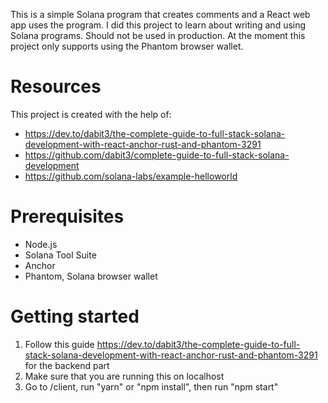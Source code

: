 This is a simple Solana program that creates comments and a React web app uses the program. I did this project to learn about writing and using Solana programs. Should not be used in production. At the moment this project only supports using the Phantom browser wallet. 

# Resources
This project is created with the help of:
- https://dev.to/dabit3/the-complete-guide-to-full-stack-solana-development-with-react-anchor-rust-and-phantom-3291
- https://github.com/dabit3/complete-guide-to-full-stack-solana-development
- https://github.com/solana-labs/example-helloworld

# Prerequisites
- Node.js
- Solana Tool Suite
- Anchor
- Phantom, Solana browser wallet

# Getting started
1. Follow this guide https://dev.to/dabit3/the-complete-guide-to-full-stack-solana-development-with-react-anchor-rust-and-phantom-3291 for the backend part
2. Make sure that you are running this on localhost
3. Go to /client, run "yarn" or "npm install", then run "npm start"
